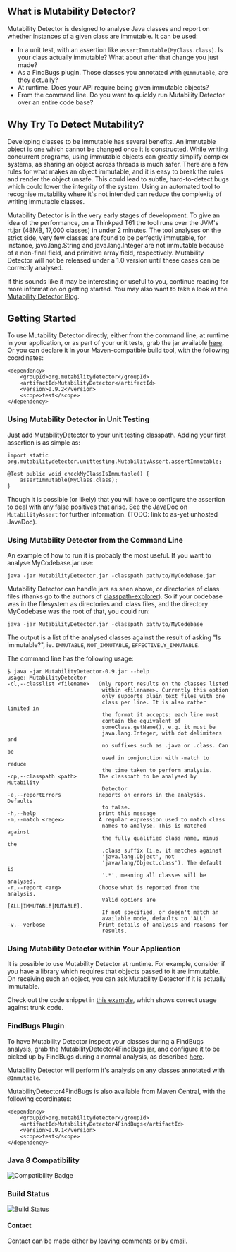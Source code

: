 ## What is Mutability Detector?
Mutability Detector is designed to analyse Java classes and report on whether instances of a given class are immutable. It can be used:

  * In a unit test, with an assertion like `assertImmutable(MyClass.class)`. Is your class actually immutable? What about after that change you just made?
  * As a FindBugs plugin. Those classes you annotated with `@Immutable`, are they actually?
  * At runtime. Does your API require being given immutable objects?
  * From the command line. Do you want to quickly run Mutability Detector over an entire code base?
  
  
  
  
## Why Try To Detect Mutability?

Developing classes to be immutable has several benefits. An immutable object is one which cannot be changed once it is constructed. While writing concurrent programs, using immutable objects can greatly simplify complex systems, as sharing an object across threads is much safer. There are a few rules for what makes an object immutable, and it is easy to break the rules and render the object unsafe. This could lead to subtle, hard-to-detect bugs which could lower the integrity of the system. Using an automated tool to recognise mutability where it's not intended can reduce the complexity of writing immutable classes.

Mutability Detector is in the very early stages of development. To give an idea of the performance, on a Thinkpad T61 the tool runs over the JVM's rt.jar (48MB, 17,000 classes) in under 2 minutes. The tool analyses on the strict side, very few classes are found to be perfectly immutable, for instance, java.lang.String and java.lang.Integer are not immutable because of a non-final field, and primitive array field, respectively. Mutability Detector will not be released under a 1.0 version until these cases can be correctly analysed.

If this sounds like it may be interesting or useful to you, continue reading for more information on getting started. You may also want to take a look at the [Mutability Detector Blog](http://mutability-detector.blogspot.co.uk/). 
  
  
## Getting Started
To use Mutability Detector directly, either from the command line, at runtime in your application, or as part of your unit tests, grab the jar available [here](https://github.com/MutabilityDetector/MutabilityDetector/wiki/Downloads). Or you can declare it in your Maven-compatible build tool, with the following coordinates:

    <dependency>
        <groupId>org.mutabilitydetector</groupId>
        <artifactId>MutabilityDetector</artifactId>
        <version>0.9.2</version>
        <scope>test</scope>
    </dependency>


### Using Mutability Detector in Unit Testing
Just add MutabilityDetector to your unit testing classpath. Adding your first assertion is as simple as:

    import static org.mutabilitydetector.unittesting.MutabilityAssert.assertImmutable;
    
    @Test public void checkMyClassIsImmutable() {
        assertImmutable(MyClass.class); 
    }
    
Though it is possible (or likely) that you will have to configure the assertion to deal with any false positives that arise. See the JavaDoc on `MutabilityAssert` for further information. (TODO: link to as-yet unhosted JavaDoc).

### Using Mutability Detector from the Command Line

An example of how to run it is probably the most useful. If you want to analyse MyCodebase.jar use:

`java -jar MutabilityDetector.jar -classpath path/to/MyCodebase.jar`

Mutability Detector can handle jars as seen above, or directories of class files (thanks go to the authors of [classpath-explorer](http://code.google.com/p/classpath-explorer/)). So if your codebase was in the filesystem as directories and .class files, and the directory MyCodebase was the root of that, you could run:

`java -jar MutabilityDetector.jar -classpath path/to/MyCodebase`

The output is a list of the analysed classes against the result of asking "Is immutable?", ie. `IMMUTABLE`, `NOT_IMMUTABLE`, `EFFECTIVELY_IMMUTABLE`.

The command line has the following usage:


    $ java -jar MutabilityDetector-0.9.jar --help
    usage: MutabilityDetector
    -cl,--classlist <filename>   Only report results on the classes listed
                                  within <filename>. Currently this option
                                  only supports plain text files with one
                                  class per line. It is also rather limited in
                                  the format it accepts: each line must
                                  contain the equivalent of
                                  someClass.getName(), e.g. it must be
                                  java.lang.Integer, with dot delimiters and
                                  no suffixes such as .java or .class. Can be
                                  used in conjunction with -match to reduce
                                  the time taken to perform analysis.
    -cp,--classpath <path>       The classpath to be analysed by Mutability
                                  Detector
    -e,--reportErrors            Reports on errors in the analysis. Defaults
                                  to false.
    -h,--help                    print this message
    -m,--match <regex>           A regular expression used to match class
                                  names to analyse. This is matched against
                                  the fully qualified class name, minus the
                                  .class suffix (i.e. it matches against
                                  'java.lang.Object', not
                                  'java/lang/Object.class'). The default is
                                  '.*', meaning all classes will be analysed.
    -r,--report <arg>            Choose what is reported from the analysis.
                                  Valid options are [ALL|IMMUTABLE|MUTABLE].
                                  If not specified, or doesn't match an
                                  available mode, defaults to 'ALL'
    -v,--verbose                 Print details of analysis and reasons for
                                  results.





### Using Mutability Detector within Your Application

It is possible to use Mutability Detector at runtime. For example, consider if you have a library which requires that objects passed to it are immutable. On receiving such an object, you can ask Mutability Detector if it is actually immutable.

Check out the code snippet in [this example](https://github.com/MutabilityDetector/ClientOfMutabilityDetector/blob/master/src/main/java/org/mutabilitydetector/runtime/RuntimeAnalysisExample.java), which shows correct usage against trunk code.

### FindBugs Plugin

To have Mutability Detector inspect your classes during a FindBugs analysis, grab the MutabilityDetector4FindBugs jar, and configure it to be picked up by FindBugs during a normal analysis, as described [here](http://code.google.com/p/findbugs/wiki/DetectorPluginTutorial#Loading_Our_Plugin). 

Mutability Detector will perform it's analysis on any classes annotated with `@Immutable`.

MutabilityDetector4FindBugs is also available from Maven Central, with the following coordinates:


    <dependency>
        <groupId>org.mutabilitydetector</groupId>
        <artifactId>MutabilityDetector4FindBugs</artifactId>
        <version>0.9.1</version>
        <scope>test</scope>
    </dependency>

### Java 8 Compatibility
![Compatibility Badge](https://java.net/downloads/adoptopenjdk/compat.svg)

### Build Status
[![Build Status](https://api.travis-ci.org/MutabilityDetector/MutabilityDetector.png?branch=master)](https://travis-ci.org/MutabilityDetector/MutabilityDetector)

#### Contact
Contact can be made either by leaving comments or by [email](mailto:Grundlefleck+md@gmail.com).
